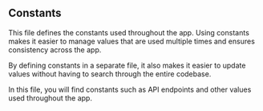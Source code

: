 ## Constants

This file defines the constants used throughout the app. Using constants makes it easier to manage values that are used multiple times and ensures consistency across the app.

By defining constants in a separate file, it also makes it easier to update values without having to search through the entire codebase.

In this file, you will find constants such as API endpoints and other values used throughout the app.


